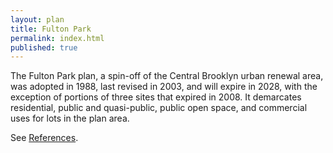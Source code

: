 ```yaml
---
layout: plan
title: Fulton Park
permalink: index.html
published: true
---
```


<!---![Fulton Park, NYC Department of Housing Preservation and Development. Community Development Progress Report: 1968. Prepared and edited by Nathan Sobel. New York City, 1968.](Fulton Park 1968.png)-->

The Fulton Park plan, a spin-off of the Central Brooklyn urban renewal area, was adopted in 1988, last revised in 2003, and will expire in 2028, with the exception of portions of three sites that expired in 2008. It demarcates residential, public and quasi-public, public open space, and commercial uses for lots in the plan area.

See [References](http://www.urbanreviewer.org/#page=references.html).